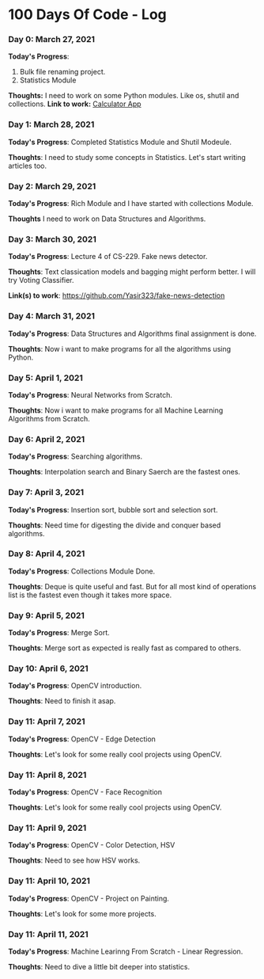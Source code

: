 # 100 Days Of Code - Log

### Day 0: March 27, 2021
<!-- ##### (delete me or comment me out) -->

**Today's Progress**: 
1. Bulk file renaming project.
2. Statistics Module

**Thoughts:** I need to work on some Python modules. Like os, shutil and collections.
**Link to work:** [Calculator App](http://www.example.com)

### Day 1: March 28, 2021
<!-- ##### (delete me or comment me out) -->

**Today's Progress**: Completed Statistics Module and Shutil Modeule.

**Thoughts**: I need to study some concepts in Statistics. Let's start writing articles too.

<!-- **Link(s) to work**: [Calculator App](http://www.example.com) -->


### Day 2: March 29, 2021

**Today's Progress**: Rich Module and I have started with collections Module.

**Thoughts** I need to work on Data Structures and Algorithms.

<!-- **Link(s) to work**
1. [Find the Longest Word in a String](https://www.freecodecamp.com/challenges/find-the-longest-word-in-a-string)
2. [Title Case a Sentence](https://www.freecodecamp.com/challenges/title-case-a-sentence)
 -->

### Day 3: March 30, 2021
<!-- ##### (delete me or comment me out) -->

**Today's Progress**: Lecture 4 of CS-229. Fake news detector.

**Thoughts**: Text classication models and bagging might perform better. I will try Voting Classifier.

**Link(s) to work**: https://github.com/Yasir323/fake-news-detection

### Day 4: March 31, 2021
<!-- ##### (delete me or comment me out) -->

**Today's Progress**: Data Structures and Algorithms final assignment is done.

**Thoughts**: Now i want to make programs for all the algorithms using Python.

<!-- **Link(s) to work**: https://github.com/Yasir323/fake-news-detection -->

### Day 5: April 1, 2021
<!-- ##### (delete me or comment me out) -->

**Today's Progress**: Neural Networks from Scratch.

**Thoughts**: Now i want to make programs for all Machine Learning Algorithms from Scratch.

<!-- **Link(s) to work**: https://github.com/Yasir323/fake-news-detection -->

### Day 6: April 2, 2021
<!-- ##### (delete me or comment me out) -->

**Today's Progress**: Searching algorithms.

**Thoughts**: Interpolation search and Binary Saerch are the fastest ones.

<!-- **Link(s) to work**: https://github.com/Yasir323/fake-news-detection -->

### Day 7: April 3, 2021
<!-- ##### (delete me or comment me out) -->

**Today's Progress**: Insertion sort, bubble sort and selection sort.

**Thoughts**: Need time for digesting the divide and conquer based algorithms.

<!-- **Link(s) to work**: https://github.com/Yasir323/fake-news-detection -->

### Day 8: April 4, 2021
<!-- ##### (delete me or comment me out) -->

**Today's Progress**: Collections Module Done.

**Thoughts**: Deque is quite useful and fast. But for all most kind of operations list is the fastest even though it takes more space.

<!-- **Link(s) to work**: https://github.com/Yasir323/fake-news-detection -->

### Day 9: April 5, 2021
<!-- ##### (delete me or comment me out) -->

**Today's Progress**: Merge Sort.

**Thoughts**: Merge sort as expected is really fast as compared to others.

<!-- **Link(s) to work**: https://github.com/Yasir323/fake-news-detection -->

### Day 10: April 6, 2021
<!-- ##### (delete me or comment me out) -->

**Today's Progress**: OpenCV introduction.

**Thoughts**: Need to finish it asap.

<!-- **Link(s) to work**: https://github.com/Yasir323/fake-news-detection -->

### Day 11: April 7, 2021
<!-- ##### (delete me or comment me out) -->

**Today's Progress**: OpenCV - Edge Detection

**Thoughts**: Let's look for some really cool projects using OpenCV.

<!-- **Link(s) to work**: https://github.com/Yasir323/fake-news-detection -->

### Day 11: April 8, 2021
<!-- ##### (delete me or comment me out) -->

**Today's Progress**: OpenCV - Face Recognition

**Thoughts**: Let's look for some really cool projects using OpenCV.

<!-- **Link(s) to work**: https://github.com/Yasir323/fake-news-detection -->

### Day 11: April 9, 2021
<!-- ##### (delete me or comment me out) -->

**Today's Progress**: OpenCV - Color Detection, HSV

**Thoughts**: Need to see how HSV works.

<!-- **Link(s) to work**: https://github.com/Yasir323/fake-news-detection -->

### Day 11: April 10, 2021
<!-- ##### (delete me or comment me out) -->

**Today's Progress**: OpenCV - Project on Painting.

**Thoughts**: Let's look for some more projects.

<!-- **Link(s) to work**: https://github.com/Yasir323/fake-news-detection -->

### Day 11: April 11, 2021
<!-- ##### (delete me or comment me out) -->

**Today's Progress**: Machine Learinng From Scratch - Linear Regression.

**Thoughts**: Need to dive a little bit deeper into statistics.
